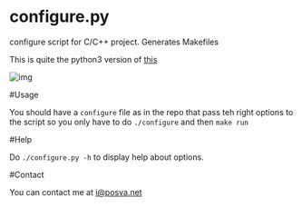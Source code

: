 configure.py
============

configure script for C/C++ project. Generates Makefiles

This is quite the python3 version of [this](https://github.com/posva/configure-script)

![img](http://i.imgur.com/Z6Lmt6V.png)

#Usage

You should have a `configure` file as in the repo that pass teh right options to the script so you only have to do
`./configure` and then `make run`

#Help

Do `./configure.py -h` to display help about options.

#Contact

You can contact me at i@posva.net
